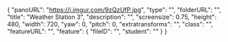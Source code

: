{
      "panoURL": "https://i.imgur.com/9zQzUfP.jpg",
      "type": "",
      "folderURL": "",
      "title": "Weather Station 3",
      "description": "",
      "screensize": 0.75,
      "height": 480,
      "width": 720,
      "yaw": 0,
      "pitch": 0,
      "extratransforms": "",
      "class": "",
      "featureURL": "",
      "feature": {
         "fileID": "",
         "student": ""
      }
   }